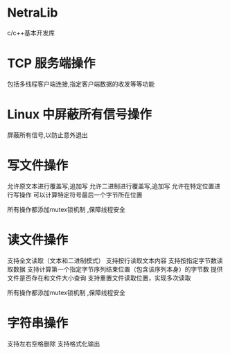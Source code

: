 # NetraLib
c/c++基本开发库

# TCP 服务端操作
包括多线程客户端连接,指定客户端数据的收发等等功能

# Linux 中屏蔽所有信号操作
屏蔽所有信号,以防止意外退出


# 写文件操作
允许原文本进行覆盖写,追加写
允许二进制进行覆盖写,追加写
允许在特定位置进行写操作
可以计算特定符号最后一个字节所在位置

所有操作都添加mutex锁机制 ,保障线程安全


# 读文件操作
支持全文读取（文本和二进制模式）
支持按行读取文本内容
支持按指定字节数读取数据
支持计算第一个指定字节序列结束位置（包含该序列本身）的字节数
提供文件是否存在和文件大小查询
支持重置文件读取位置，实现多次读取

所有操作都添加mutex锁机制 ,保障线程安全


# 字符串操作
支持左右空格删除
支持格式化输出


